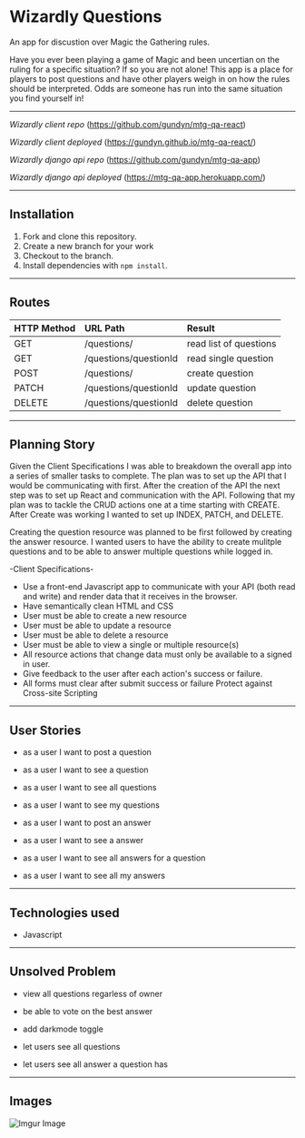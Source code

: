 # Wizardly Questions

An app for discustion over Magic the Gathering rules. 

Have you ever been playing a game of Magic and been uncertian on the ruling for a specific situation? If so you are not alone! This app is a place for players to post questions and have other players weigh in on how the rules should be interpreted. Odds are someone has run into the same situation you find yourself in!

- - - 

*Wizardly client repo*
(https://github.com/gundyn/mtg-qa-react)

*Wizardly client deployed*
(https://gundyn.github.io/mtg-qa-react/)

*Wizardly django api repo*
(https://github.com/gundyn/mtg-qa-app) 

*Wizardly django api deployed*
(https://mtg-qa-app.herokuapp.com/) 

- - -
## Installation
1. Fork and clone this repository.
2. Create a new branch for your work 
3. Checkout to the branch.
4. Install dependencies with ```npm install```. 

- - -
## Routes 
| HTTP Method   | URL Path     | Result            |
|:--------------|:-------------|:------------------|
| GET           | /questions/     | read list of questions   |
| GET           | /questions/questionId | read single question  |
| POST          | /questions/       | create question       |
| PATCH         | /questions/questionId | update question       |
| DELETE        | /questions/questionId | delete question      |

- - - 
## Planning Story
Given the Client Specifications I was able to breakdown the overall app into a series of smaller tasks to complete. The plan was to set up the API that I would be communicating with first. After the creation of the API the next step was to set up React and communication with the API. Following that my plan was to tackle the CRUD actions one at a time starting with CREATE. After Create was working I wanted to set up INDEX, PATCH, and DELETE.

Creating the question resource was planned to be first followed by creating the answer resource. I wanted users to have the ability to create mulitple questions and to be able to answer multiple questions while logged in.

-Client Specifications-  


- Use a front-end Javascript app to communicate with your API (both read and write) and render data that it receives in the browser.
- Have semantically clean HTML and CSS
- User must be able to create a new resource
- User must be able to update a resource
- User must be able to delete a resource
- User must be able to view a single or multiple resource(s)
- All resource actions that change data must only be available to a signed in user.
- Give feedback to the user after each action's success or failure.
- All forms must clear after submit success or failure
Protect against Cross-site Scripting

- - -
## User Stories
- as a user I want to post a question 

- as a user I want to see a question 

- as a user I want to see all questions 

- as a user I want to see my questions 

- as a user I want to post an answer

- as a user I want to see a answer

- as a user I want to see all answers for a question 

- as a user I want to see all my answers 

- - -
## Technologies used
- Javascript

- - -
## Unsolved Problem
- view all questions regarless of owner

- be able to vote on the best answer  

- add darkmode toggle

- let users see all questions

- let users see all answer a question has   

- - -
## Images

![Imgur Image](https://imgur.com/njF7o74.jpg)